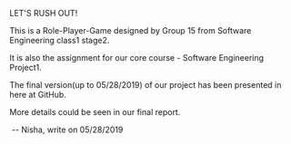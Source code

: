 LET'S RUSH OUT!

This is a Role-Player-Game designed by Group 15 from Software Engineering class1 stage2. 

It is also the assignment for our core course - Software Engineering Project1.

The final version(up to 05/28/2019) of our project has been presented in here at GitHub.

More details could be seen in our final report.

​									-- Nisha, write on 05/28/2019